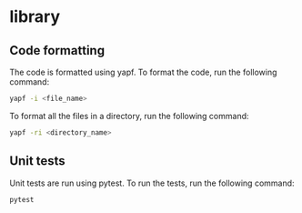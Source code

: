 # library

## Code formatting
The code is formatted using yapf. To format the code, run the following command:
```bash
yapf -i <file_name>
```
To format all the files in a directory, run the following command:
```bash 
yapf -ri <directory_name>
```

## Unit tests
Unit tests are run using pytest. To run the tests, run the following command:
```bash
pytest
```
